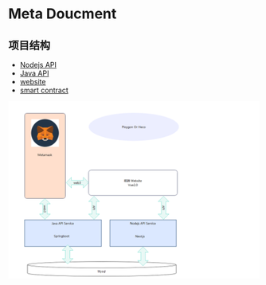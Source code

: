 # Meta Doucment 

## 项目结构

- [Nodejs API](https://github.com/t2p-meta/nodejs-service)
- [Java API]()
- [website](https://gitee.com/t2p-meta/meta-officail)
- [smart contract]()


![](./assets/meta.png)
